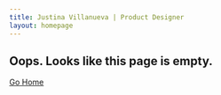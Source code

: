 ```yaml
---
title: Justina Villanueva | Product Designer
layout: homepage
---
```

<section class="page">
  <div class="inner">
    <div class="cta">
      <h2>Oops. Looks like this page is empty.</h2>
      <a href="/" class="btn">Go Home</a>
    </div>
  </div>
</section>

